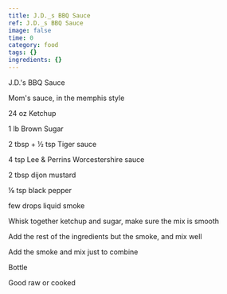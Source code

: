 ```yaml
---
title: J.D._s BBQ Sauce
ref: J.D._s BBQ Sauce
image: false
time: 0
category: food
tags: {}
ingredients: {}
---
```

J.D.'s BBQ Sauce

Mom's sauce, in the memphis style

24 oz Ketchup

1 lb Brown Sugar

2 tbsp + ½ tsp Tiger sauce

4 tsp Lee & Perrins Worcestershire sauce

2 tbsp dijon mustard

⅛ tsp black pepper

few drops liquid smoke

Whisk together ketchup and sugar, make sure the mix is smooth

Add the rest of the ingredients but the smoke, and mix well

Add the smoke and mix just to combine

Bottle

Good raw or cooked
